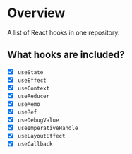 # Overview
A list of React hooks in one repository.

## What hooks are included?
- [x] `useState`
- [x] `useEffect`
- [x] `useContext`
- [x] `useReducer`
- [x] `useMemo`
- [x] `useRef`
- [x] `useDebugValue`
- [x] `useImperativeHandle`
- [x] `useLayoutEffect`
- [x] `useCallback`
